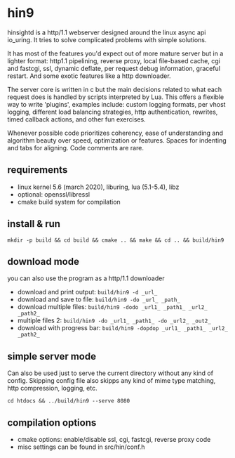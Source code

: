 hin9
====

hinsightd is a http/1.1 webserver designed around the linux async api io_uring. It tries to solve complicated problems with simple solutions.

It has most of the features you'd expect out of more mature server but in a lighter format: http1.1 pipelining, reverse proxy, local file-based cache, cgi and fastcgi, ssl, dynamic deflate, per request debug information, graceful restart. And some exotic features like a http downloader.

The server core is written in c but the main decisions related to what each request does is handled by scripts interpreted by Lua. This offers a flexible way to write 'plugins', examples include: custom logging formats, per vhost logging, different load balancing strategies, http authentication, rewrites, timed callback actions, and other fun exercises.

Whenever possible code prioritizes coherency, ease of understanding and algorithm beauty over speed, optimization or features. Spaces for indenting and tabs for aligning. Code comments are rare.

requirements
------------

* linux kernel 5.6 (march 2020), liburing, lua (5.1-5.4), libz
* optional: openssl/libressl
* cmake build system for compilation


install & run
-------------

`mkdir -p build && cd build && cmake .. && make && cd .. && build/hin9`

download mode
-------------

you can also use the program as a http/1.1 downloader
* download and print output: `build/hin9 -d _url_`
* download and save to file: `build/hin9 -do _url_ _path_`
* download multiple files: `build/hin9 -dodo _url1_ _path1_ _url2_ _path2_`
* multiple files 2: `build/hin9 -do _url1_ _path1_ -do _url2_ _out2_`
* download with progress bar: `build/hin9 -dopdop _url1_ _path1_ _url2_ _path2_`

simple server mode
------------------

Can also be used just to serve the current directory without any kind of config. Skipping config file also skipps any kind of mime type matching, http compression, logging, etc.

`cd htdocs && ../build/hin9 --serve 8080`

compilation options
-------------------

* cmake options: enable/disable ssl, cgi, fastcgi, reverse proxy code
* misc settings can be found in src/hin/conf.h


